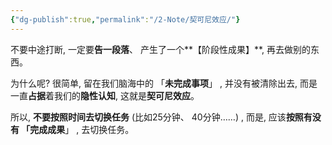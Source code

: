 ```yaml
---
{"dg-publish":true,"permalink":"/2-Note/契可尼效应/"}
---
```


不要中途打断, 一定要**告一段落**、 产生了一个**【阶段性成果】**, 再去做别的东西。

为什么呢? 很简单, 留在我们脑海中的 「**未完成事项**」 , 并没有被清除出去, 而是一直**占据**着我们的**隐性认知**, 这就是**契可尼效应**。

所以, **不要按照时间去切换任务** (比如25分钟、 40分钟……) , 而是, 应该**按照有没有 「完成成果**」 , 去切换任务。
